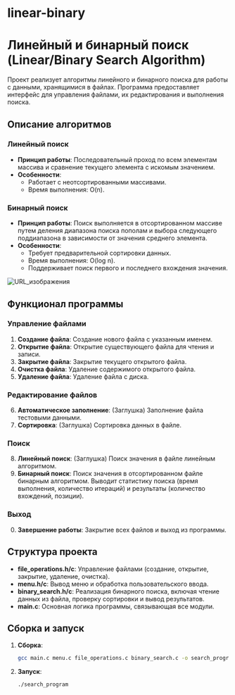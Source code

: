 # linear-binary

# Линейный и бинарный поиск (Linear/Binary Search Algorithm)

Проект реализует алгоритмы линейного и бинарного поиска для работы с данными, хранящимися в файлах. Программа предоставляет интерфейс для управления файлами, их редактирования и выполнения поиска.

## Описание алгоритмов

### Линейный поиск

- **Принцип работы**: Последовательный проход по всем элементам массива и сравнение текущего элемента с искомым значением.
- **Особенности**:
  - Работает с неотсортированными массивами.
  - Время выполнения: O(n).

### Бинарный поиск

- **Принцип работы**: Поиск выполняется в отсортированном массиве путем деления диапазона поиска пополам и выбора следующего поддиапазона в зависимости от значения среднего элемента.
- **Особенности**:
  - Требует предварительной сортировки данных.
  - Время выполнения: O(log n).
  - Поддерживает поиск первого и последнего вхождения значения.

![URL_изображения](https://c.tenor.com/Jl0YrqxnHmAAAAAd/tenor.gif)

## Функционал программы

### Управление файлами

1. **Создание файла**: Создание нового файла с указанным именем.
2. **Открытие файла**: Открытие существующего файла для чтения и записи.
3. **Закрытие файла**: Закрытие текущего открытого файла.
4. **Очистка файла**: Удаление содержимого открытого файла.
5. **Удаление файла**: Удаление файла с диска.

### Редактирование файлов

6. **Автоматическое заполнение**: (Заглушка) Заполнение файла тестовыми данными.
7. **Сортировка**: (Заглушка) Сортировка данных в файле.

### Поиск

8. **Линейный поиск**: (Заглушка) Поиск значения в файле линейным алгоритмом.
9. **Бинарный поиск**: Поиск значения в отсортированном файле бинарным алгоритмом. Выводит статистику поиска (время выполнения, количество итераций) и результаты (количество вхождений, позиции).

### Выход

0. **Завершение работы**: Закрытие всех файлов и выход из программы.

## Структура проекта

- **file_operations.h/c**: Управление файлами (создание, открытие, закрытие, удаление, очистка).
- **menu.h/c**: Вывод меню и обработка пользовательского ввода.
- **binary_search.h/c**: Реализация бинарного поиска, включая чтение данных из файла, проверку сортировки и вывод результатов.
- **main.c**: Основная логика программы, связывающая все модули.

## Сборка и запуск

1. **Сборка**:
   ```bash
   gcc main.c menu.c file_operations.c binary_search.c -o search_program
   ```
2. **Запуск**:
   ```bash
   ./search_program
   ```
